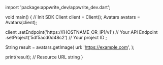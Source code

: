 import 'package:appwrite_dev/appwrite_dev.dart';

void main() { // Init SDK
  Client client = Client();
  Avatars avatars = Avatars(client);

  client
    .setEndpoint('https://[HOSTNAME_OR_IP]/v1') // Your API Endpoint
    .setProject('5df5acd0d48c2') // Your project ID
  ;

  String result = avatars.getImage(
    url: 'https://example.com',
  );

  print(result); // Resource URL string
}